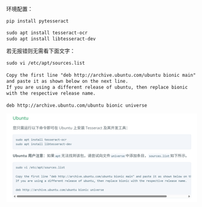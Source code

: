 环境配置：

~~~python
pip install pytesseract
~~~

```
sudo apt install tesseract-ocr
sudo apt install libtesseract-dev
```
若无报错则无需看下面文字：
```
sudo vi /etc/apt/sources.list

Copy the first line "deb http://archive.ubuntu.com/ubuntu bionic main" and paste it as shown below on the next line.
If you are using a different release of ubuntu, then replace bionic with the respective release name.

deb http://archive.ubuntu.com/ubuntu bionic universe
```

![image-20250324150204789](https://raw.githubusercontent.com/CANLAN-SC/picturesMKD/main/image-20250324150204789.png)